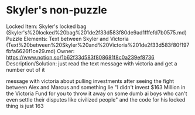# Skyler's non-puzzle

Locked Item: Skyler's locked bag (Skyler's%20locked%20bag%201de2f33d583f80de9ad1fffefd7b0575.md)
Puzzle Elements: Text between Skyler and Victoria (Text%20between%20Skyler%20and%20Victoria%201de2f33d583f80f197fbfa6626f1ce29.md)
Owner: https://www.notion.so/1b62f33d583f808681f8c0a239ef8736
Description/Solution: just read the text message with victoria and get a number out of it

message with victoria about pulling investments after seeing the fight between Alex and Marcus and something lie "I didn't invest $163 Million in the Victoria Fund for you to throw it away on some dumb ai boys who can't even settle their disputes like civilized people" and the code for his locked thing is just 163